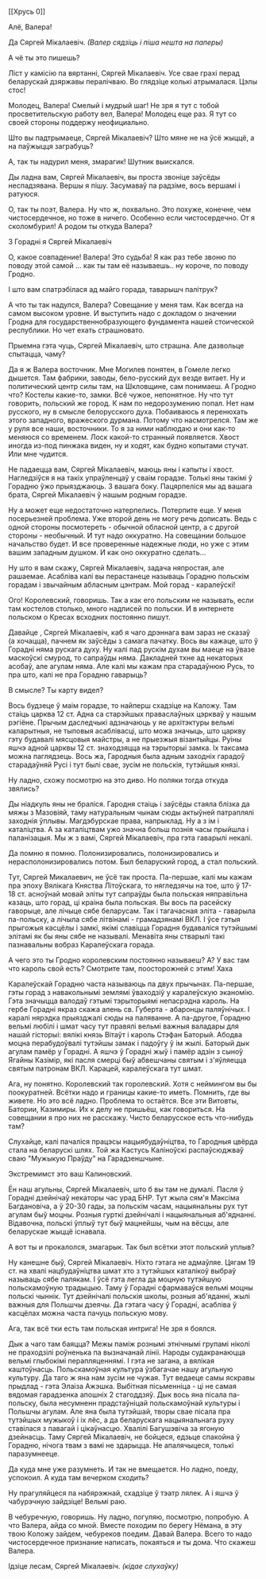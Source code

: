 [[Хрусь 0]]
 
Алё, Валера!

Да Сяргей Мікалаевіч.
*(Валер сядзіць і піша нешта на паперы)*

А чё ты это пишешь?

Ліст у камісію па вяртанні, Сяргей Мікалаевіч. Усе свае грахі перад беларускай дзяржавы пералічваю. Во глядзіце колькі атрымалася. Цэлы стос!

Молодец, Валера! Смелый і мудрый шаг! Не зря я тут с тобой просветительскую работу вел, Валера! Молодец еще раз. Я тут со своей стороны поддержу неофициально.

Што вы падтрымаеце, Сяргей Мікалаевіч? Што мяне не на ўсё жыццё, а на паўжыцця заграбуць?

А, так ты надурил меня, змарагик! Шутник выискался.

Ды ладна вам, Сяргей Мікалаевіч, вы проста звоніце заўсёды неспадзявана. Вершы я пішу. Засумаваў па радзіме, вось вершамі і ратуюся. 

О, так ты поэт, Валера. Ну что ж, похвально. Это похуже, конечне, чем чистосердечное, но тоже в ничего. Особенно если чистосердечно. От я сколомбурил! А родом ты откуда Валера? 

З Горадні я Сяргей Мікалаевіч

О, какое совпадение! Валера! Это судьба! Я как раз тебе звоню по поводу этой самой ... как ты там её называешь.. ну короче, по поводу Гродно.

І што вам спатрэбілася ад майго горада, таварышч палітрук?

А что ты так надулся, Валера? Совещание у меня там. Как всегда на самом высоком уровне. И выступить надо с докладом о значении Гродна для государственнобразующего фундамента нашей стоической республики. Но чет ехать страшновато.

Прыемна гэта чуць, Сяргей Мікалаевіч, што страшна. Але дазвольце спытацца, чаму? 

Да я ж Валера восточник. Мне Могилев понятен, в Гомеле легко дышется. Там фабрики, заводы, бело-русский дух везде витает. Ну и политический центр силы там, на Шкловщине, сам понимаеш. А Гродно что? Костелы какие-то, замки. Всё чужое, непонятное. 
Ну что тут говорить, польский же город. К нам по недорозумению попал. Нет нам русского, ну в смысле белорусского духа. Побаиваюсь я перенюхать этого западного, вражеского дурмана. 
Потому что насмотрелся. Там же у руля все наши, восточники. То я за ними наблюдаю и они как-то меняюся со временем. Лоск какой-то странный появляется. Хвост иногда из-под пинжака виден, ну и ходят, как будно копытами стучат. Или мне чудится.

Не падаецца вам, Сяргей Мікалаевіч, маюць яны і капыты і хвост. Нагледзіўся я на такіх упраўленцаў у сваім горадзе. Толькі яны такімі ў Горадню ўжо прыязджаюць. З вашага боку. Пацярпеліся мы ад вашага брата, Сяргей Мікалаевіч ў нашым родным горадзе.

Ну а может еще недостаточно натерпелись. Потерпите еще. У меня посерьезней проблема. Уже второй день не могу речь дописать. Ведь с одной стороны посмотереть - обычной обласной центр, а с другой стороны - необычный. И тут  надо оккуратно. На совещании большое начальство будет. И все проверенные надежные люди, но уже с этим вашим западным душком. И как оно оккуратно сделать...

Ну што я вам скажу, Сяргей Мікалаевіч, задача няпростая, але рашаемае. Асабліва калі вы перастанеце называць Горадню польскім горадам і звычайным абласным цэнтрам. Мой горад - каралеўскі!

Ого! Королевский, говоришь. Так а как его польским не называть, если там костелов столько, много надписей по польски. И в интернете польском о Кресах всходних постоянно пишут.

Давайце , Сяргей Мікалаевіч, каб я чаго дрэннага вам зараз не сказаў (а хочацца), пачнем як заўсёды з самага пачатку. Вось вы кажаце, што ў Горадні няма рускага духу. Ну калі пад рускім духам вы маеце на ўвазе маскоўскі смурод, то сапраўды няма. Дакладней тхне ад некаторых асобаў, але агулам няма. Але калі мы кажам пра старадаўнюю Русь, то пра што, калі не пра Горадню гаварыць?

В смысле? Ты карту видел?

Вось будзеце ў маім горадзе, то найперш схадзіце на Каложу. Там стаіць царква 12 ст. Адна са старэйшых праваслаўных цэркваў у нашым рэгіёне. Прычым даследчыкі адзначаюць у яе архітэктуры вельмі каларытныя, не тыповыя асаблівасці, што можа значыць, што царкву гэту будавалі мясцовыя майстры, а не прыезжыя візантыйцы. Руіны яшчэ адной царквы 12 ст. знаходзяцца на тэрыторыі замка. Іх таксама можна паглядзець. 
Вось жа, Гародныя была адным заходніх гарадоў старадаўняй Русі і тут былі свае, зусім не польскія, тутэйшыя князі.

Ну ладно, схожу посмотрю на это диво.  Но поляки тогда откуда звялись?

Ды ніадкуль яны не браліся. Гародня стаіць і заўсёды стаяла блізка да мяжы з Мазовіяй, таму натуральным чынам сюды актыўней патраплялі заходнія ўплывы. Магдэбурскае права, напрыклад. Ну а з ім і каталіцтва. А за каталіцтвам ужо значна больш познія часы прыйшла і паланізацыя. Мы ж з вамі, Сяргей Мікалаевіч, пра гэта гаварылі некалі.

Да помню я помню. Полонизировались, полонизировались и нерасполонизировались потом. Был беларуский город, а стал польский.

Тут, Сяргей Микалаевич, не ўсё так проста. Па-першае, калі мы кажам пра эпоху Вялікага Княства Літоўскага, то нягледзячы на тое, што ў 17-18 ст. асноўнай мовай эліты тут сапраўды была польская няправільна казаць, што горад, ці краіна была польская. Вы вось па расейску гаворыце, але лічыце сябе беларусам. Так і тагачасная эліта - гаварыла па-польску, а лічыла сябе літвінамі - грамадзянамі ВКЛ.
І ўсе гэтыя прыгожыя касцёлы і замкі, якімі славіцца Горадня будаваліся тутэйшымі элітамі як бы яны сябе не называлі. Менавіта яны стварылі такі пазнавальны вобраз Каралеўскага горада.

А чего это ты Гродно королевским постоянно называеш? А? У вас там что кароль свой есть? Смотрите там, поосторожней с этим! Хаха

Каралеўскай Горадню часта называюць па двух прычынах. Па-першае, гэты горад з навакольнымі землямі ўваходзіў у каралеўскую эканомію. Гэта значыцца валодаў гэтымі тэрыторыямі непасрэдна кароль. На гербе Горадні якраз скажа алень св. Губерта - абаронцы паляўнічых. І каралі нярэдка прыязджалі сюды на паляванне.
А па-другое, Горадню вельмі любілі і шмат часу тут правялі вельмі важныя валадары для нашай гісторыі: вялікі князь Вітаўт і кароль Стэфан Баторый. Абодва моцна перабудоўвалі тутэйшы замак і падоўгу ў ім жылі. Баторый дык агулам памёр у Горадні. А яшчэ ў Горадні жыў і памёр адзін з сыноў Ягайны Казімір, які пасля смерці быў абвешчаны святым і з'яўляецца святым патронам ВКЛ. Карацей, каралеўскага тут шмат.

Ага, ну понятно. Королевский так горолевский. Хотя с неймингом вы бы поокуратней. Всётки надо и границы какие-то иметь. Помнить, где вы живете. 
Но это всё ладно. Проблема то остаётся. Все эти Витовты, Батории, Казимиры. Их к делу не пришьёш, как говориться. На совещании я про них не расскажу. Чисто беларусское есть что-нибудь там?

Слухайце, калі пачаліся працэсы нацыябудаўніцтва, то Гародныя цвёрда стала на беларускі шлях. Той жа Кастусь Каліноўскі распаўсюджваў сваю "Мужыкую Праўду" на Гарадзеншчыне.

Экстремимст это ваш Калиновский.

Ён наш агульны, Сяргей Мікалаевіч, што б вы там не думалі. Пасля ў Горадні дзейнічаў некаторы час урад БНР. Тут жыла сям'я Максіма Багдановіча, а ў 20-30 гады, за польскім часам, нацыянальны рух тут агулам быў моцны. Розныя гурткі дзейнічалі і нацыянальныя аб'яднанні. Відавочна, польскі ўплыў тут быў мацнейшы, чым на вёсцы, але беларускае жыццё існавала.

А вот ты и прокалолся, змагарык. Так был всётки этот польский уплыв?

Ну канешне быў, Сяргей Мікалаевіч. Ніхто гэтага не адмаўляе. Цягам 19 ст. на хвалі нацбудаўніцтва шмат хто з тутэйшых каталікоў выбраў называць сябе палякам. І ўсё гэта легла да моцную тутэйшую польскамоўную традыцыю. Таму ў Горадні сфармаваўся вельмі моцны польскі чыннік. Тут дзейнічалі польскія школы, розныя аб'яданні, жылі важныя для Польшчы дзеячы. Да гэтага часу ў Горадні, асабліва ў касцёлах можна часта пачуць польскую мову. 

Ага, так всё тки есть там польская интрига! Не зря я боялся.

Дык а чаго там баяцца? Межы паміж рознымі этнічнымі групамі ніколі не праходзілі роўненька па вызначанай лініі. Народы судакранаюцца вельмі глыбокімі перапляценнямі. І гэта не загана, а вялікая каштоўнасць. Польскамоўная культура ўзбагачае нашу агульную культуру. Да таго ж яна нам зусім не чужая.
Тут ведаеце самы яскравы прыдлад - гэта Элаіза Ажэшка. Выбітная пісьменніца - ці не самая вядомая гарадзенка апошніх 2 стагоддзяў. Дык вось яна пісала па-польску, была несумненн прадстаўніцай польскамоўнай культуры і Польшчы агулам. Але яна была тутэйшай, творы свае пісала пра тутэйшых мужыкоў і іх лёс, а да беларускага нацыянальнага руху ставілася з павагай і цікаўнасцю. Хвалілі Багушэвіча за ягоную дзейнасць. 
Таму Сяргей Мікалаевіч, не бойцеся, едзьце спакойна ў Горадню, нічога твам з вамі не здарыцца. Не апалячыцеся, толькі паразумнееце.

Да куда мне уже разумнеть. И так не вмещается. Но ладно, поеду, успокоил. А куда там вечерком сходить?

Ну прагуляйцеся па набярэжнай, схадзіце ў тэатр лялек. А і яшчэ ў чабурэчную зайдзіце! Вельмі раю.

В чебуречную, говоришь. Ну ладно, погуляю, посмотрю, попробую. 
А что Валера, айда со мной. Вместе походим по берегу Нёмана, в эту твою Коложу зайдем, чебуреков поедим. Давай Валера. Всего то надо чистосердечное признание написать, покаяться и ты дома. Что скажеш Валера.

Ідзіце лесам, Сяргей Мікалаевіч. 
*(кідае слухаўку)*

